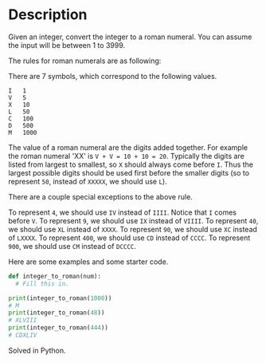 # Description

Given an integer, convert the integer to a roman numeral. You can assume the input will be between 1 to 3999.

The rules for roman numerals are as following:

There are 7 symbols, which correspond to the following values.
```
I   1
V   5
X   10
L   50
C   100
D   500
M   1000
```
The value of a roman numeral are the digits added together. For example the roman numeral 'XX' is `V + V = 10 + 10 = 20`. Typically the digits are listed from largest to smallest, so `X` should always come before `I`. Thus the largest possible digits should be used first before the smaller digits (so to represent `50`, instead of `XXXXX`, we should use `L`).

There are a couple special exceptions to the above rule.

To represent `4`, we should use `IV` instead of `IIII`. Notice that `I` comes before `V`.
To represent `9`, we should use `IX` instead of `VIIII`.
To represent `40`, we should use `XL` instead of `XXXX`.
To represent `90`, we should use `XC` instead of `LXXXX`.
To represent `400`, we should use `CD` instead of `CCCC`.
To represent `900`, we should use `CM` instead of `DCCCC`.

Here are some examples and some starter code.

```python
def integer_to_roman(num):
  # Fill this in.

print(integer_to_roman(1000))
# M
print(integer_to_roman(48))
# XLVIII
print(integer_to_roman(444))
# CDXLIV
```

Solved in Python.
